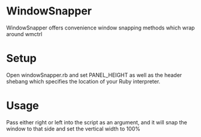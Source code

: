 WindowSnapper
=============

WindowSnapper offers convenience window snapping methods which wrap around wmctrl

Setup
============
Open windowSnapper.rb and set PANEL_HEIGHT as well as the header shebang which specifies the location of your Ruby interpreter.

Usage
=============
Pass either right or left into the script as an argument, and it will snap the window to that side and set the vertical width to 100%
